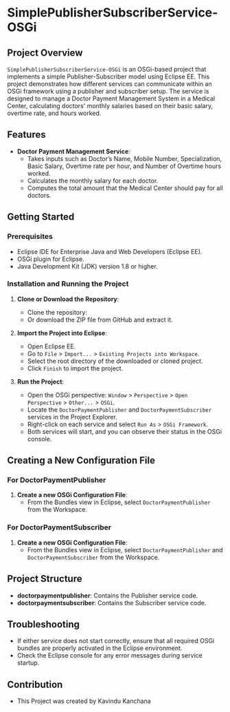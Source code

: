 # SimplePublisherSubscriberService-OSGi

## Project Overview

`SimplePublisherSubscriberService-OSGi` is an OSGi-based project that implements a simple Publisher-Subscriber model using Eclipse EE. This project demonstrates how different services can communicate within an OSGi framework using a publisher and subscriber setup. The service is designed to manage a Doctor Payment Management System in a Medical Center, calculating doctors' monthly salaries based on their basic salary, overtime rate, and hours worked.

## Features

- **Doctor Payment Management Service**: 
  - Takes inputs such as Doctor’s Name, Mobile Number, Specialization, Basic Salary, Overtime rate per hour, and Number of Overtime hours worked.
  - Calculates the monthly salary for each doctor.
  - Computes the total amount that the Medical Center should pay for all doctors.

## Getting Started

### Prerequisites

- Eclipse IDE for Enterprise Java and Web Developers (Eclipse EE).
- OSGi plugin for Eclipse.
- Java Development Kit (JDK) version 1.8 or higher.

### Installation and Running the Project

1. **Clone or Download the Repository**:
   - Clone the repository:
   - Or download the ZIP file from GitHub and extract it.

2. **Import the Project into Eclipse**:
   - Open Eclipse EE.
   - Go to `File` > `Import...` > `Existing Projects into Workspace`.
   - Select the root directory of the downloaded or cloned project.
   - Click `Finish` to import the project.

3. **Run the Project**:
   - Open the OSGi perspective: `Window` > `Perspective` > `Open Perspective` > `Other...` > `OSGi`.
   - Locate the `DoctorPaymentPublisher` and `DoctorPaymentSubscriber` services in the Project Explorer.
   - Right-click on each service and select `Run As` > `OSGi Framework`.
   - Both services will start, and you can observe their status in the OSGi console.

## Creating a New Configuration File

### For DoctorPaymentPublisher

1. **Create a new OSGi Configuration File**:
   - From the Bundles view in Eclipse, select `DoctorPaymentPublisher` from the Workspace.

### For DoctorPaymentSubscriber

1. **Create a new OSGi Configuration File**:
   - From the Bundles view in Eclipse, select `DoctorPaymentPublisher` and `DoctorPaymentSubscriber` from the Workspace.

## Project Structure

- **doctorpaymentpublisher**: Contains the Publisher service code.
- **doctorpaymentsubscriber**: Contains the Subscriber service code.

## Troubleshooting

- If either service does not start correctly, ensure that all required OSGi bundles are properly activated in the Eclipse environment.
- Check the Eclipse console for any error messages during service startup.

## Contribution

- This Project was created by Kavindu Kanchana 
